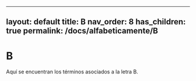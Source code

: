 
---
layout: default
title: B
nav_order: 8
has_children: true
permalink: /docs/alfabeticamente/B
---

# B

Aquí se encuentran los términos asociados a la letra B.
